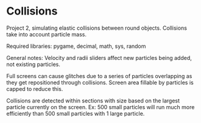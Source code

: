 # Collisions
Project 2, simulating elastic collisions between round objects. Collisions take into account particle mass.

Required libraries: pygame, decimal, math, sys, random

General notes:
Velocity and radii sliders affect new particles being added, not existing particles.

Full screens can cause glitches due to a series of particles overlapping as they get repositioned through collisions. Screen area fillable by particles is capped to reduce this.

Collisions are detected within sections with size based on the largest particle currently on the screen. Ex: 500 small particles will run much more efficiently than 500 small particles with 1 large particle.


